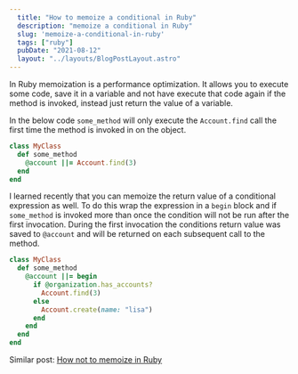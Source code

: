```yaml
---
  title: "How to memoize a conditional in Ruby"
  description: "memoize a conditional in Ruby"
  slug: 'memoize-a-conditional-in-ruby'
  tags: ["ruby"]
  pubDate: "2021-08-12"
  layout: "../layouts/BlogPostLayout.astro"
---
```


In Ruby memoization is a performance optimization. It allows you to execute some code, save it in a variable and not have execute that code again if the method is invoked, instead just return the value of a variable.

In the below code `some_method` will only execute the `Account.find` call the first time the method is invoked in on the object.

```Ruby
class MyClass
  def some_method
    @account ||= Account.find(3)  
  end
end
```

I learned recently that you can memoize the return value of a conditional expression as well. To do this wrap the expression in a `begin` block and if `some_method` is invoked more than once the condition will not be run after the first invocation. During the first invocation the conditions return value was saved to `@account` and will be returned on each subsequent call to the method.

```Ruby
class MyClass
  def some_method
    @account ||= begin
      if @organization.has_accounts?
        Account.find(3)
      else
        Account.create(name: "lisa")
      end
    end      
  end
end
```

Similar post:
[How not to memoize in Ruby](https://tinytechtuts.com/2021-when-not-to-memoize-in-ruby)